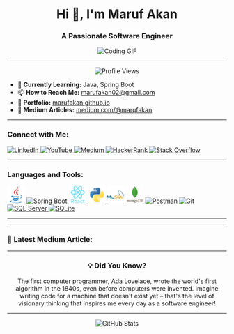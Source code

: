 <h1 align="center">Hi 👋, I'm Maruf Akan</h1>
<h3 align="center">A Passionate Software Engineer</h3>

<p align="center">
  <img src="https://media.giphy.com/media/qgQUggAC3Pfv687qPC/giphy.gif" width="500" alt="Coding GIF" />
</p>

---

<p align="center">
  <img src="https://komarev.com/ghpvc/?username=maruf04&label=Profile%20Views&color=0e75b6&style=flat" alt="Profile Views" />
</p>

- 🌱 **Currently Learning:** Java, Spring Boot  
- 📫 **How to Reach Me:** [marufakan02@gmail.com](mailto:marufakan02@gmail.com)  
- 📄 **Portfolio:** [marufakan.github.io](https://marufakan.github.io/Developer/)  
- 📝 **Medium Articles:** [medium.com/@marufakan](https://medium.com/@marufakan)

---

<h3 align="left">Connect with Me:</h3>
<p align="left">
  <a href="https://www.linkedin.com/in/marufakan/" target="_blank">
    <img src="https://cdn.jsdelivr.net/npm/simple-icons@3.0.1/icons/linkedin.svg" alt="LinkedIn" width="40" height="30" />
  </a>
  <a href="https://www.youtube.com/channel/UCFD69YhoS_8jKfxb9QgzFDA" target="_blank">
    <img src="https://cdn.jsdelivr.net/npm/simple-icons@3.0.1/icons/youtube.svg" alt="YouTube" width="40" height="30" />
  </a>
  <a href="https://medium.com/@marufakan" target="_blank">
    <img src="https://cdn.jsdelivr.net/npm/simple-icons@3.0.1/icons/medium.svg" alt="Medium" width="40" height="30" />
  </a>
  <a href="https://www.hackerrank.com/Maruf_Akan" target="_blank">
    <img src="https://cdn.jsdelivr.net/npm/simple-icons@3.0.1/icons/hackerrank.svg" alt="HackerRank" width="40" height="30" />
  </a>
  <a href="https://stackoverflow.com/users/14790392" target="_blank">
    <img src="https://cdn.jsdelivr.net/npm/simple-icons@3.0.1/icons/stackoverflow.svg" alt="Stack Overflow" width="40" height="30" />
  </a>
</p>

---

<h3 align="left">Languages and Tools:</h3>
<p align="left">
  <a href="https://www.java.com" target="_blank">
    <img src="https://raw.githubusercontent.com/devicons/devicon/master/icons/java/java-original.svg" alt="Java" width="40" height="40" />
  </a>
  <a href="https://spring.io/" target="_blank">
    <img src="https://www.vectorlogo.zone/logos/springio/springio-icon.svg" alt="Spring Boot" width="40" height="40" />
  </a>
  <a href="https://reactjs.org/" target="_blank">
    <img src="https://raw.githubusercontent.com/devicons/devicon/master/icons/react/react-original-wordmark.svg" alt="React" width="40" height="40" />
  </a>
  <a href="https://www.python.org" target="_blank">
    <img src="https://raw.githubusercontent.com/devicons/devicon/master/icons/python/python-original.svg" alt="Python" width="40" height="40" />
  </a>
  <a href="https://www.mysql.com/" target="_blank">
    <img src="https://raw.githubusercontent.com/devicons/devicon/master/icons/mysql/mysql-original-wordmark.svg" alt="MySQL" width="40" height="40" />
  </a>
  <a href="https://www.mongodb.com/" target="_blank">
    <img src="https://raw.githubusercontent.com/devicons/devicon/master/icons/mongodb/mongodb-original-wordmark.svg" alt="MongoDB" width="40" height="40" />
  </a>
  <a href="https://postman.com" target="_blank">
    <img src="https://www.vectorlogo.zone/logos/getpostman/getpostman-icon.svg" alt="Postman" width="40" height="40" />
  </a>
  <a href="https://git-scm.com/" target="_blank">
    <img src="https://www.vectorlogo.zone/logos/git-scm/git-scm-icon.svg" alt="Git" width="40" height="40" />
  </a>
  <a href="https://www.microsoft.com/en-us/sql-server" target="_blank">
    <img src="https://www.svgrepo.com/show/303229/microsoft-sql-server-logo.svg" alt="SQL Server" width="40" height="40" />
  </a>
  <a href="https://www.sqlite.org/" target="_blank">
    <img src="https://www.vectorlogo.zone/logos/sqlite/sqlite-icon.svg" alt="SQLite" width="40" height="40" />
  </a>
</p>

---

---

<h3 align="left">📄 Latest Medium Article:</h3>
<p align="left">
  <!-- BLOG-POST-LIST:START -->
  <!-- BLOG-POST-LIST:END -->
</p>

---

<h3 align="center">💡 Did You Know?</h3>
<p align="center">
  The first computer programmer, Ada Lovelace, wrote the world's first algorithm in the 1840s, even before computers were invented. Imagine writing code for a machine that doesn't exist yet – that's the level of visionary thinking that inspires me every day as a software engineer!
</p>

---

<p align="center">
  <img src="https://github-readme-stats.vercel.app/api?username=maruf04&show_icons=true&locale=en" alt="GitHub Stats" />
</p>
